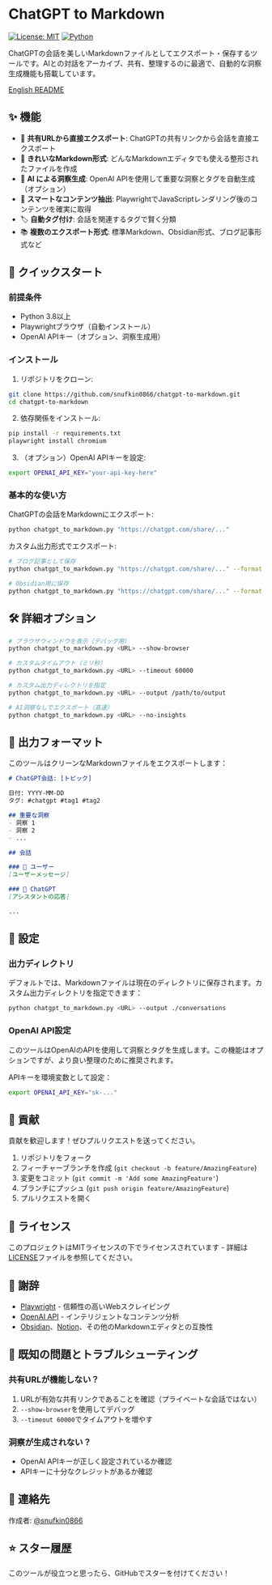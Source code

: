 # ChatGPT to Markdown

[![License: MIT](https://img.shields.io/badge/License-MIT-yellow.svg)](https://opensource.org/licenses/MIT)
[![Python](https://img.shields.io/badge/python-3.8+-blue.svg)](https://www.python.org/downloads/)

ChatGPTの会話を美しいMarkdownファイルとしてエクスポート・保存するツールです。AIとの対話をアーカイブ、共有、整理するのに最適で、自動的な洞察生成機能も搭載しています。

[English README](README.md)

## ✨ 機能

- 🔗 **共有URLから直接エクスポート**: ChatGPTの共有リンクから会話を直接エクスポート
- 📝 **きれいなMarkdown形式**: どんなMarkdownエディタでも使える整形されたファイルを作成
- 🤖 **AI による洞察生成**: OpenAI APIを使用して重要な洞察とタグを自動生成（オプション）
- 🎯 **スマートなコンテンツ抽出**: PlaywrightでJavaScriptレンダリング後のコンテンツを確実に取得
- 🏷️ **自動タグ付け**: 会話を関連するタグで賢く分類
- 📚 **複数のエクスポート形式**: 標準Markdown、Obsidian形式、ブログ記事形式など

## 🚀 クイックスタート

### 前提条件

- Python 3.8以上
- Playwrightブラウザ（自動インストール）
- OpenAI APIキー（オプション、洞察生成用）

### インストール

1. リポジトリをクローン:
```bash
git clone https://github.com/snufkin0866/chatgpt-to-markdown.git
cd chatgpt-to-markdown
```

2. 依存関係をインストール:
```bash
pip install -r requirements.txt
playwright install chromium
```

3. （オプション）OpenAI APIキーを設定:
```bash
export OPENAI_API_KEY="your-api-key-here"
```

### 基本的な使い方

ChatGPTの会話をMarkdownにエクスポート:
```bash
python chatgpt_to_markdown.py "https://chatgpt.com/share/..."
```

カスタム出力形式でエクスポート:
```bash
# ブログ記事として保存
python chatgpt_to_markdown.py "https://chatgpt.com/share/..." --format blog

# Obsidian用に保存
python chatgpt_to_markdown.py "https://chatgpt.com/share/..." --format obsidian
```

## 🛠️ 詳細オプション

```bash
# ブラウザウィンドウを表示（デバッグ用）
python chatgpt_to_markdown.py <URL> --show-browser

# カスタムタイムアウト（ミリ秒）
python chatgpt_to_markdown.py <URL> --timeout 60000

# カスタム出力ディレクトリを指定
python chatgpt_to_markdown.py <URL> --output /path/to/output

# AI洞察なしでエクスポート（高速）
python chatgpt_to_markdown.py <URL> --no-insights
```

## 📁 出力フォーマット

このツールはクリーンなMarkdownファイルをエクスポートします：

```markdown
# ChatGPT会話: [トピック]

日付: YYYY-MM-DD
タグ: #chatgpt #tag1 #tag2

## 重要な洞察
- 洞察 1
- 洞察 2
- ...

## 会話

### 👤 ユーザー
[ユーザーメッセージ]

### 🤖 ChatGPT
[アシスタントの応答]

...
```

## 🔧 設定

### 出力ディレクトリ

デフォルトでは、Markdownファイルは現在のディレクトリに保存されます。カスタム出力ディレクトリを指定できます：

```bash
python chatgpt_to_markdown.py <URL> --output ./conversations
```

### OpenAI API設定

このツールはOpenAIのAPIを使用して洞察とタグを生成します。この機能はオプションですが、より良い整理のために推奨されます。

APIキーを環境変数として設定：
```bash
export OPENAI_API_KEY="sk-..."
```

## 🤝 貢献

貢献を歓迎します！ぜひプルリクエストを送ってください。

1. リポジトリをフォーク
2. フィーチャーブランチを作成 (`git checkout -b feature/AmazingFeature`)
3. 変更をコミット (`git commit -m 'Add some AmazingFeature'`)
4. ブランチにプッシュ (`git push origin feature/AmazingFeature`)
5. プルリクエストを開く

## 📄 ライセンス

このプロジェクトはMITライセンスの下でライセンスされています - 詳細は[LICENSE](LICENSE)ファイルを参照してください。

## 🙏 謝辞

- [Playwright](https://playwright.dev/) - 信頼性の高いWebスクレイピング
- [OpenAI API](https://openai.com/api/) - インテリジェントなコンテンツ分析
- [Obsidian](https://obsidian.md/)、[Notion](https://notion.so/)、その他のMarkdownエディタとの互換性

## 🐛 既知の問題とトラブルシューティング

### 共有URLが機能しない？

1. URLが有効な共有リンクであることを確認（プライベートな会話ではない）
2. `--show-browser`を使用してデバッグ
3. `--timeout 60000`でタイムアウトを増やす

### 洞察が生成されない？

- OpenAI APIキーが正しく設定されているか確認
- APIキーに十分なクレジットがあるか確認

## 📮 連絡先

作成者: [@snufkin0866](https://github.com/snufkin0866)

## ⭐ スター履歴

このツールが役立つと思ったら、GitHubでスターを付けてください！